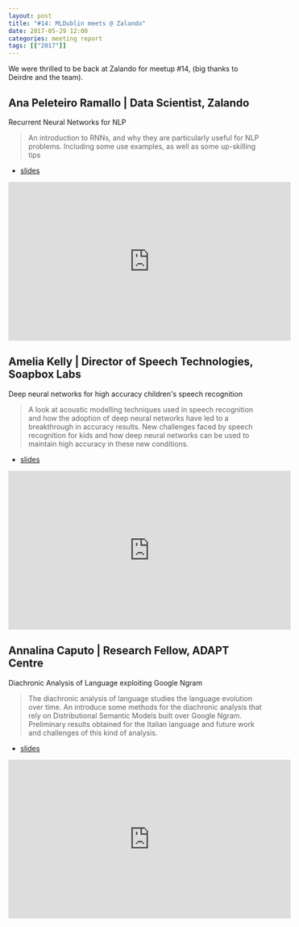 ```yaml
---
layout: post
title: "#14: MLDublin meets @ Zalando"
date: 2017-05-29 12:00
categories: meeting report
tags: [["2017"]]
---
```


We were thrilled to be back at Zalando for meetup #14, (big thanks to Deirdre and the team).

## Ana Peleteiro Ramallo | Data Scientist, Zalando

Recurrent Neural Networks for NLP

> An introduction to RNNs, and why they are particularly useful for NLP problems. Including some use examples, as well as some up-skilling tips

 - [slides](/assets/slides/meetup_14/ana-MLmeetup-2017.pdf)

<iframe width="560" height="315" src="https://www.youtube.com/embed/63wJgb_9BQ0" frameborder="0" allowfullscreen></iframe>

## Amelia Kelly | Director of Speech Technologies, Soapbox Labs

Deep neural networks for high accuracy children's speech recognition

> A look at acoustic modelling techniques used in speech recognition and how the adoption of deep neural networks have led to a breakthrough in accuracy results. New challenges faced by speech recognition for kids and how deep neural networks can be used to maintain high accuracy in these new conditions.

 - [slides](/assets/slides/meetup_14/amelia-MLmeetup-2017.pdf)

<iframe width="560" height="315" src="https://www.youtube.com/embed/Em_hLJ3_Kk8" frameborder="0" allowfullscreen></iframe>

## Annalina Caputo | Research Fellow, ADAPT Centre

Diachronic Analysis of Language exploiting Google Ngram

> The diachronic analysis of language studies the language evolution over time. An introduce some methods for the diachronic analysis that rely on Distributional Semantic Models built over Google Ngram. Preliminary results obtained for the Italian language and future work and challenges of this kind of analysis.

 - [slides](/assets/slides/meetup_14/annalina-MLmeetup_20170529.pdf)

<iframe width="560" height="315" src="https://www.youtube.com/embed/83Gw1I24yMo" frameborder="0" allowfullscreen></iframe>
